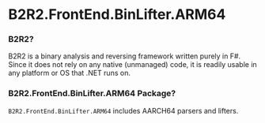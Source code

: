 # B2R2.FrontEnd.BinLifter.ARM64

### B2R2?

B2R2 is a binary analysis and reversing framework written purely in F#. Since it
does not rely on any native (unmanaged) code, it is readily usable in any
platform or OS that .NET runs on.

### B2R2.FrontEnd.BinLifter.ARM64 Package?

`B2R2.FrontEnd.BinLifter.ARM64` includes AARCH64 parsers and lifters.
